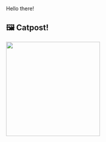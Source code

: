 Hello there!



## 🖼️ Catpost!

<sub>
    <img src="https://cdn2.thecatapi.com/images/as6.jpg" height="256">
</sub>

